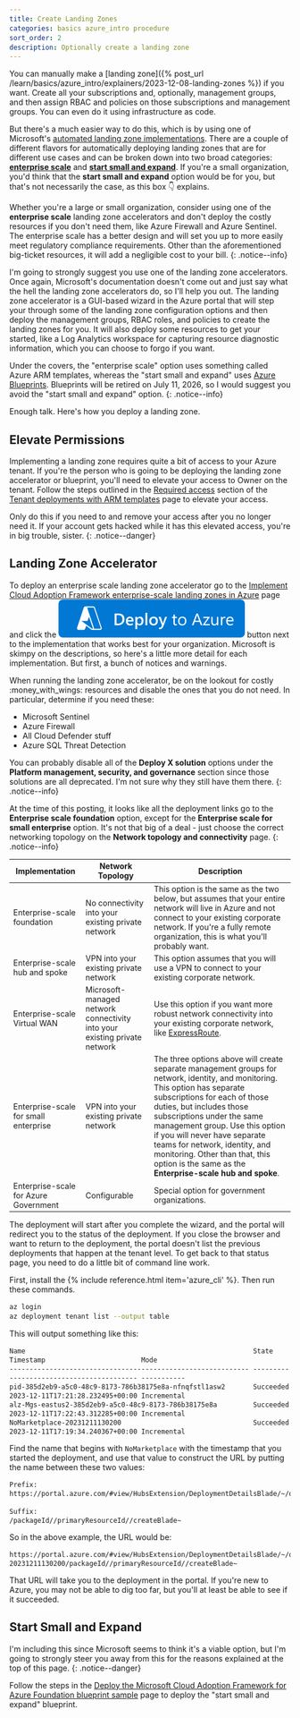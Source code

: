 ```yaml
---
title: Create Landing Zones
categories: basics azure_intro procedure
sort_order: 2
description: Optionally create a landing zone
---
```

You can manually make a [landing zone]({% post_url /learn/basics/azure_intro/explainers/2023-12-08-landing-zones %}) if you want. Create all your subscriptions and, optionally, management groups, and then assign RBAC and policies on those subscriptions and management groups. You can even do it using infrastructure as code.

But there's a much easier way to do this, which is by using one of Microsoft's [automated landing zone implementations](https://learn.microsoft.com/en-us/azure/cloud-adoption-framework/ready/landing-zone/implementation-options).<!--more--> There are a couple of different flavors for automatically deploying landing zones that are for different use cases and can be broken down into two broad categories: [**enterprise scale**](https://learn.microsoft.com/en-us/azure/cloud-adoption-framework/ready/enterprise-scale/) and [**start small and expand**](https://learn.microsoft.com/en-us/azure/cloud-adoption-framework/ready/landing-zone/migrate-landing-zone). If you're a small organization, you'd think that the **start small and expand** option would be for you, but that's not necessarily the case, as this box :point_down: explains.

Whether you're a large or small organization, consider using one of the **enterprise scale** landing zone accelerators and don't deploy the costly resources if you don't need them, like Azure Firewall and Azure Sentinel. The enterprise scale has a better design and will set you up to more easily meet regulatory compliance requirements. Other than the aforementioned big-ticket resources, it will add a negligible cost to your bill.
{: .notice--info}

I'm going to strongly suggest you use one of the landing zone accelerators. Once again, Microsoft's documentation doesn't come out and just say what the hell the landing zone accelerators do, so I'll help you out. The landing zone accelerator is a GUI-based wizard in the Azure portal that will step your through some of the landing zone configuration options and then deploy the management groups, RBAC roles, and policies to create the landing zones for you. It will also deploy some resources to get your started, like a Log Analytics workspace for capturing resource diagnostic information, which you can choose to forgo if you want.

Under the covers, the "enterprise scale" option uses something called Azure ARM templates, whereas the "start small and expand" uses [Azure Blueprints](https://learn.microsoft.com/en-us/azure/governance/blueprints/overview). Blueprints will be retired on July 11, 2026, so I would suggest you avoid the "start small and expand" option.
{: .notice--info}

Enough talk. Here's how you deploy a landing zone.

## Elevate Permissions

Implementing a landing zone requires quite a bit of access to your Azure tenant. If you're the person who is going to be deploying the landing zone accelerator or blueprint, you'll need to elevate your access to Owner on the tenant. Follow the steps outlined in the [Required access](https://learn.microsoft.com/en-us/azure/azure-resource-manager/templates/deploy-to-tenant?tabs=azure-cli#required-access) section of the [Tenant deployments with ARM templates](https://learn.microsoft.com/en-us/azure/azure-resource-manager/templates/deploy-to-tenant?tabs=azure-cli) page to elevate your access.

Only do this if you need to and remove your access after you no longer need it. If your account gets hacked while it has this elevated access, you're in big trouble, sister.
{: .notice--danger}

## Landing Zone Accelerator

To deploy an enterprise scale landing zone accelerator go to the [Implement Cloud Adoption Framework enterprise-scale landing zones in Azure](https://learn.microsoft.com/en-us/azure/cloud-adoption-framework/ready/enterprise-scale/implementation#reference-implementation) page and click the ![Deploy to Azure](https://raw.githubusercontent.com/Azure/azure-quickstart-templates/master/1-CONTRIBUTION-GUIDE/images/deploytoazure.svg?sanitize=true) button next to the implementation that works best for your organization. Microsoft is skimpy on the descriptions, so here's a little more detail for each implementation. But first, a bunch of notices and warnings.

<div class="notice--danger">When running the landing zone accelerator, be on the lookout for costly :money_with_wings: resources and disable the ones that you do not need. In particular, determine if you need these:
    <ul>
        <li>Microsoft Sentinel</li>
        <li>Azure Firewall</li>
        <li>All Cloud Defender stuff</li>
        <li>Azure SQL Threat Detection</li>
    </ul>
</div>

You can probably disable all of the **Deploy X solution** options under the **Platform management, security, and governance** section since those solutions are all deprecated. I'm not sure why they still have them there.
{: .notice--info}

At the time of this posting, it looks like all the deployment links go to the **Enterprise scale foundation** option, except for the **Enterprise scale for small enterprise** option. It's not that big of a deal - just choose the correct networking topology on the **Network topology and connectivity** page.
{: .notice--info}

|Implementation|Network Topology|Description|
|--------------|----------------|-----------|
|Enterprise-scale foundation|No connectivity into your existing private network|This option is the same as the two below, but assumes that your entire network will live in Azure and not connect to your existing corporate network. If you're a fully remote organization, this is what you'll probably want.|
|Enterprise-scale hub and spoke|VPN into your existing private network|This option assumes that you will use a VPN to connect to your existing corporate network.|
|Enterprise-scale Virtual WAN|Microsoft-managed network connectivity into your existing private network|Use this option if you want more robust network connectivity into your existing corporate network, like [ExpressRoute](https://learn.microsoft.com/en-us/azure/expressroute/expressroute-introduction).|
|Enterprise-scale for small enterprise|VPN into your existing private network|The three options above will create separate management groups for network, identity, and monitoring. This option has separate subscriptions for each of those duties, but includes those subscriptions under the same management group. Use this option if you will never have separate teams for network, identity, and monitoring. Other than that, this option is the same as the **Enterprise-scale hub and spoke**.|
|Enterprise-scale for Azure Government|Configurable|Special option for government organizations.|

The deployment will start after you complete the wizard, and the portal will redirect you to the status of the deployment. If you close the browser and want to return to the deployment, the portal doesn't list the previous deployments that happen at the tenant level. To get back to that status page, you need to do a little bit of command line work.

First, install the {% include reference.html item='azure_cli' %}. Then run these commands.

``` bash
az login
az deployment tenant list --output table
```

This will output something like this:

```
Name                                                         State     Timestamp                        Mode
------------------------------------------------------------ --------- -------------------------------- -----------
pid-385d2eb9-a5c0-48c9-8173-786b38175e8a-nfnqfstl1asw2       Succeeded 2023-12-11T17:21:28.232495+00:00 Incremental
alz-Mgs-eastus2-385d2eb9-a5c0-48c9-8173-786b38175e8a         Succeeded 2023-12-11T17:22:43.312285+00:00 Incremental
NoMarketplace-20231211130200                                 Succeeded 2023-12-11T17:19:34.240367+00:00 Incremental
```

Find the name that begins with `NoMarketplace` with the timestamp that you started the deployment, and use that value to construct the URL by putting the name between these two values:

```
Prefix:
https://portal.azure.com/#view/HubsExtension/DeploymentDetailsBlade/~/overview/id/%2Fproviders%2FMicrosoft.Resources%2Fdeployments%2F

Suffix:
/packageId//primaryResourceId//createBlade~
```

So in the above example, the URL would be:

```
https://portal.azure.com/#view/HubsExtension/DeploymentDetailsBlade/~/overview/id/%2Fproviders%2FMicrosoft.Resources%2Fdeployments%2FNoMarketplace-20231211130200/packageId//primaryResourceId//createBlade~
```

That URL will take you to the deployment in the portal. If you're new to Azure, you may not be able to dig too far, but you'll at least be able to see if it succeeded.

## Start Small and Expand

I'm including this since Microsoft seems to think it's a viable option, but I'm going to strongly steer you away from this for the reasons explained at the top of this page.
{: .notice--danger}

Follow the steps in the [Deploy the Microsoft Cloud Adoption Framework for Azure Foundation blueprint sample](https://learn.microsoft.com/en-us/azure/governance/blueprints/samples/caf-foundation/deploy) page to deploy the "start small and expand" blueprint.
